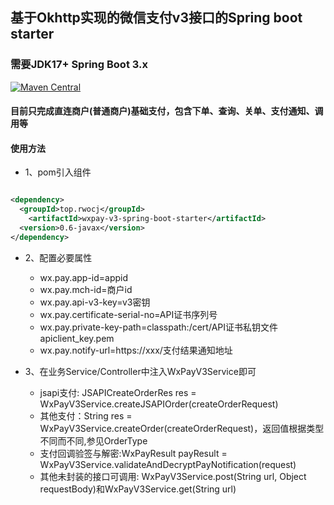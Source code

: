 ## 基于Okhttp实现的微信支付v3接口的Spring boot starter

### 需要JDK17+ Spring Boot 3.x

[![Maven Central](https://maven-badges.herokuapp.com/maven-central/top.rwocj/wxpay-v3-spring-boot-starter/badge.svg)](https://maven-badges.herokuapp.com/maven-central/top.rwocj/wxpay-v3-spring-boot-starter)

#### 目前只完成直连商户(普通商户)基础支付，包含下单、查询、关单、支付通知、调用等

#### 使用方法

* 1、pom引入组件

```xml

<dependency>
  <groupId>top.rwocj</groupId>
    <artifactId>wxpay-v3-spring-boot-starter</artifactId>
  <version>0.6-javax</version>
</dependency>
```

* 2、配置必要属性
  * wx.pay.app-id=appid
  * wx.pay.mch-id=商户id
  * wx.pay.api-v3-key=v3密钥
  * wx.pay.certificate-serial-no=API证书序列号
  * wx.pay.private-key-path=classpath:/cert/API证书私钥文件apiclient_key.pem
  * wx.pay.notify-url=https://xxx/支付结果通知地址

* 3、在业务Service/Controller中注入WxPayV3Service即可
  * jsapi支付: JSAPICreateOrderRes res = WxPayV3Service.createJSAPIOrder(createOrderRequest)
  * 其他支付：String res = WxPayV3Service.createOrder(createOrderRequest)，返回值根据类型不同而不同,参见OrderType
  * 支付回调验签与解密:WxPayResult payResult = WxPayV3Service.validateAndDecryptPayNotification(request)
  * 其他未封装的接口可调用: WxPayV3Service.post(String url, Object requestBody)和WxPayV3Service.get(String url)

